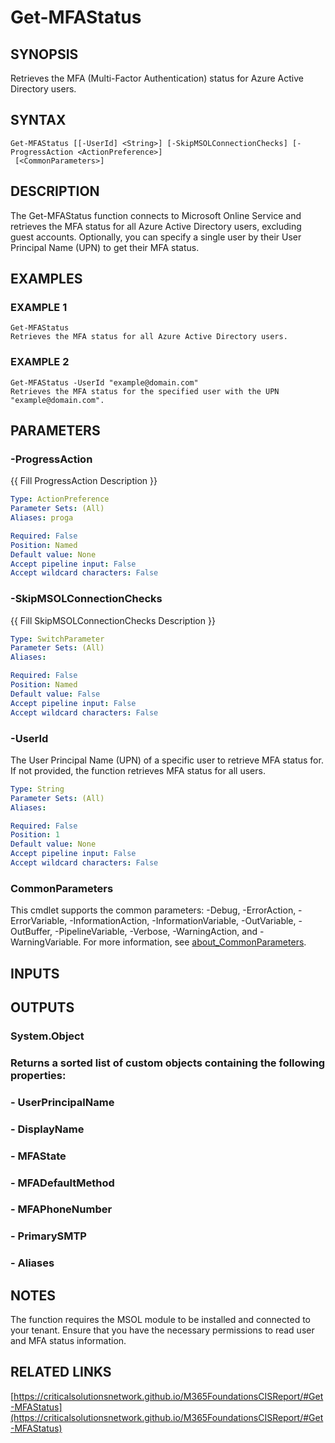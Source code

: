 ﻿---
external help file: M365FoundationsCISReport-help.xml
Module Name: M365FoundationsCISReport
online version: https://criticalsolutionsnetwork.github.io/M365FoundationsCISReport/#Get-MFAStatus
schema: 2.0.0
---

# Get-MFAStatus

## SYNOPSIS
Retrieves the MFA (Multi-Factor Authentication) status for Azure Active Directory users.

## SYNTAX

```
Get-MFAStatus [[-UserId] <String>] [-SkipMSOLConnectionChecks] [-ProgressAction <ActionPreference>]
 [<CommonParameters>]
```

## DESCRIPTION
The Get-MFAStatus function connects to Microsoft Online Service and retrieves the MFA status for all Azure Active Directory users, excluding guest accounts.
Optionally, you can specify a single user by their User Principal Name (UPN) to get their MFA status.

## EXAMPLES

### EXAMPLE 1
```
Get-MFAStatus
Retrieves the MFA status for all Azure Active Directory users.
```

### EXAMPLE 2
```
Get-MFAStatus -UserId "example@domain.com"
Retrieves the MFA status for the specified user with the UPN "example@domain.com".
```

## PARAMETERS

### -ProgressAction
{{ Fill ProgressAction Description }}

```yaml
Type: ActionPreference
Parameter Sets: (All)
Aliases: proga

Required: False
Position: Named
Default value: None
Accept pipeline input: False
Accept wildcard characters: False
```

### -SkipMSOLConnectionChecks
{{ Fill SkipMSOLConnectionChecks Description }}

```yaml
Type: SwitchParameter
Parameter Sets: (All)
Aliases:

Required: False
Position: Named
Default value: False
Accept pipeline input: False
Accept wildcard characters: False
```

### -UserId
The User Principal Name (UPN) of a specific user to retrieve MFA status for.
If not provided, the function retrieves MFA status for all users.

```yaml
Type: String
Parameter Sets: (All)
Aliases:

Required: False
Position: 1
Default value: None
Accept pipeline input: False
Accept wildcard characters: False
```

### CommonParameters
This cmdlet supports the common parameters: -Debug, -ErrorAction, -ErrorVariable, -InformationAction, -InformationVariable, -OutVariable, -OutBuffer, -PipelineVariable, -Verbose, -WarningAction, and -WarningVariable. For more information, see [about_CommonParameters](http://go.microsoft.com/fwlink/?LinkID=113216).

## INPUTS

## OUTPUTS

### System.Object
### Returns a sorted list of custom objects containing the following properties:
### - UserPrincipalName
### - DisplayName
### - MFAState
### - MFADefaultMethod
### - MFAPhoneNumber
### - PrimarySMTP
### - Aliases
## NOTES
The function requires the MSOL module to be installed and connected to your tenant.
Ensure that you have the necessary permissions to read user and MFA status information.

## RELATED LINKS

[https://criticalsolutionsnetwork.github.io/M365FoundationsCISReport/#Get-MFAStatus](https://criticalsolutionsnetwork.github.io/M365FoundationsCISReport/#Get-MFAStatus)

